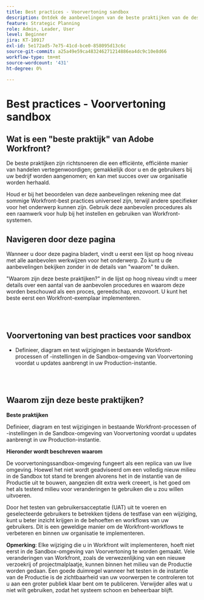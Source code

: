 ```yaml
---
title: Best practices - Voorvertoning sandbox
description: Ontdek de aanbevelingen van de beste praktijken van de deskundigen van Adobe Workfront over vestiging, het leiden, en het gebruiken van de milieu van de Sandbox van de Voorproef voor Workfront.
feature: Strategic Planning
role: Admin, Leader, User
level: Beginner
jira: KT-10917
exl-id: 5e172ad5-7e75-41cd-bce0-858095d13c6c
source-git-commit: a25a49e59ca483246271214886ea4dc9c10e8d66
workflow-type: tm+mt
source-wordcount: '431'
ht-degree: 0%

---
```


# Best practices - Voorvertoning sandbox

## Wat is een &quot;beste praktijk&quot; van Adobe Workfront?

De beste praktijken zijn richtsnoeren die een efficiënte, efficiënte manier van handelen vertegenwoordigen; gemakkelijk door u en de gebruikers bij uw bedrijf worden aangenomen; en kan met succes over uw organisatie worden herhaald.

Houd er bij het beoordelen van deze aanbevelingen rekening mee dat sommige Workfront-best practices universeel zijn, terwijl andere specifieker voor het onderwerp kunnen zijn. Gebruik deze aanbevolen procedures als een raamwerk voor hulp bij het instellen en gebruiken van Workfront-systemen.

## Navigeren door deze pagina

Wanneer u door deze pagina bladert, vindt u eerst een lijst op hoog niveau met alle aanbevolen werkwijzen voor het onderwerp. Zo kunt u de aanbevelingen bekijken zonder in de details van &quot;waarom&quot; te duiken.

&quot;Waarom zijn deze beste praktijken?&quot; in de lijst op hoog niveau vindt u meer details over een aantal van de aanbevolen procedures en waarom deze worden beschouwd als een proces, gereedschap, enzovoort. U kunt het beste eerst een Workfront-exemplaar implementeren.

</br>
</br>

## Voorvertoning van best practices voor sandbox

* Definieer, diagram en test wijzigingen in bestaande Workfront-processen of -instellingen in de Sandbox-omgeving van Voorvertoning voordat u updates aanbrengt in uw Production-instantie.

</br>
</br>

## Waarom zijn deze beste praktijken?

**Beste praktijken**

Definieer, diagram en test wijzigingen in bestaande Workfront-processen of -instellingen in de Sandbox-omgeving van Voorvertoning voordat u updates aanbrengt in uw Production-instantie.

**Hieronder wordt beschreven waarom**

De voorvertoningssandbox-omgeving fungeert als een replica van uw live omgeving. Hoewel het niet wordt geadviseerd om een volledig nieuw milieu in de Sandbox tot stand te brengen alvorens het in de instantie van de Productie uit te bouwen, aangezien dit extra werk creeert, is het goed om het als testend milieu voor veranderingen te gebruiken die u zou willen uitvoeren.

Door het testen van gebruikersacceptatie (UAT) uit te voeren en geselecteerde gebruikers te betrekken tijdens de testfase van een wijziging, kunt u beter inzicht krijgen in de behoeften en workflows van uw gebruikers. Dit is een geweldige manier om de Workfront-workflows te verbeteren en binnen uw organisatie te implementeren.


**Opmerking**: Elke wijziging die u in Workfront wilt implementeren, hoeft niet eerst in de Sandbox-omgeving van Voorvertoning te worden gemaakt. Vele veranderingen van Workfront, zoals de verwezenlijking van een nieuwe verzoekrij of projectmalplaatje, kunnen binnen het milieu van de Productie worden gedaan. Een goede duimregel wanneer het testen in de instantie van de Productie is de zichtbaarheid van uw voorwerpen te controleren tot u aan een groter publiek klaar bent om te publiceren. Verwijder alles wat u niet wilt gebruiken, zodat het systeem schoon en beheerbaar blijft.
